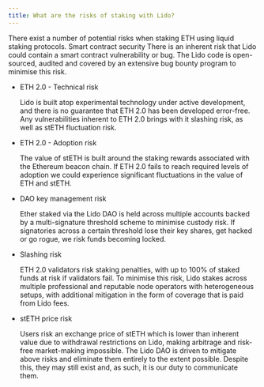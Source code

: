 ```yaml
---
title: What are the risks of staking with Lido?
---
```


There exist a number of potential risks when staking ETH using liquid staking protocols.
Smart contract security
There is an inherent risk that Lido could contain a smart contract vulnerability or bug. The Lido code is open-sourced, audited and covered by an extensive bug bounty program to minimise this risk.

- ETH 2.0 - Technical risk

  Lido is built atop experimental technology under active development, and there is no guarantee that ETH 2.0 has been developed error-free. Any vulnerabilities inherent to ETH 2.0 brings with it slashing risk, as well as stETH fluctuation risk.

- ETH 2.0 - Adoption risk

  The value of stETH is built around the staking rewards associated with the Ethereum beacon chain. If ETH 2.0 fails to reach required levels of adoption we could experience significant fluctuations in the value of ETH and stETH.

- DAO key management risk

  Ether staked via the Lido DAO is held across multiple accounts backed by a multi-signature threshold scheme to minimise custody risk. If signatories across a certain threshold lose their key shares, get hacked or go rogue, we risk funds becoming locked.

- Slashing risk

  ETH 2.0 validators risk staking penalties, with up to 100% of staked funds at risk if validators fail. To minimise this risk, Lido stakes across multiple professional and reputable node operators with heterogeneous setups, with additional mitigation in the form of coverage that is paid from Lido fees.

- stETH price risk

  Users risk an exchange price of stETH which is lower than inherent value due to withdrawal restrictions on Lido, making arbitrage and risk-free market-making impossible. The Lido DAO is driven to mitigate above risks and eliminate them entirely to the extent possible. Despite this, they may still exist and, as such, it is our duty to communicate them.
